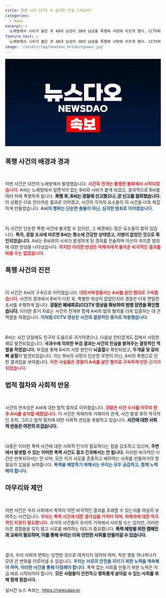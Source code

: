 ```yaml
---
title: 폭행 사건 CCTV 속 숨겨진 진실 드러났다!
categories:
  - News
excerpt: >
  노래방에서 시비가 붙은 후 40대 남성이 30대 남성을 폭행해 사망에 이르게 했다. CCTV와 부검 결과로 밝혀진 잔혹한 범죄의 전말이 드러났다. 경찰은 A씨를 구속하고 사건을 마무리 지을 예정이다. 클릭해서 자세한 내용을 확인하세요!
feature_text: >
  노래방에서 시비가 붙은 후 40대 남성이 30대 남성을 폭행해 사망에 이르게 했다. CCTV와 부검 결과로 밝혀진 잔혹한 범죄의 전말이 드러났다. 경찰은 A씨를 구속하고 사건을 마무리 지을 예정이다. 클릭해서 자세한 내용을 확인하세요!
image: '/assets/img/newsdao_breakingnews.jpg'
---
```


<p><img src="/assets/img/newsdao_breakingnews.jpg" alt="ranknews 속보" /></p>

<h2 data-ke-size="size26">폭행 사건의 배경과 경과</h2>

<p data-ke-size="size16">&nbsp;</p>  

<p>이번 사건은 대전의 노래방에서 발생했습니다. <b><span style="color: #ee2323;">사건의 전개는 불행한 불화에서 시작되었습니다.</span></b> A씨는 노래방에서 일면식이 없는 B씨와 시비가 붙게 되었고, 결과적으로 B씨를 여러 차례 폭행하게 됩니다. <b><span style="background-color: #21538527;">폭행 후, B씨는 경찰에 신고했으나, 곧 신고를 철회했습니다.</span></b> 이 상황은 더욱 안타까운 결과로 이어졌고, 사건의 각각의 요소들이 이 사건을 더욱 복잡하게 만들었습니다. <b><span style="color: #1a5490;">A씨의 행위는 단순한 충돌이 아닌, 심각한 범죄로 이어졌습니다.</span></b></p>

<p data-ke-size="size16">&nbsp;</p>  

<p>이 사건은 단순한 폭행 사건에 불과할 수 있지만, 그 배경에는 많은 요소들이 얽혀 있습니다. <b>특히, 경찰 조사에 따르면 B씨는 평소에 건강한 상태였고, 지병이 없었던 것으로 확인되었습니다.</b> A씨는 B씨와의 시비가 발생하게 된 경위를 진술하며 자신이 저지른 범죄에 대한 반성을 나타냈습니다. <b><span style="color: #ee2323;">하지만 이러한 반성은 피해자에게 돌아온 비극적인 결과를 바꿀 수는 없었습니다.</span></b> </p>

<h2 data-ke-size="size26">폭행 사건의 진전</h2>

<p data-ke-size="size16">&nbsp;</p>  

<p>이 사건은 A씨의 구속으로 이어졌습니다. <b><span style="color: #ee2323;">대전서부경찰서는 A씨를 살인 혐의로 구속했습니다.</span></b> 사건의 경과에서 B씨가 다친 후, 특별한 외상이 없었던지라 경찰은 더욱 면밀한 조사를 수행하게 됩니다. <b><span style="background-color: #21538527;">경찰은 폐쇄회로(CC)TV 영상을 확보하여 범행 장면을 확인했습니다.</span></b> 이러한 증거 자료는 사건의 전개와 함께 A씨의 범죄 혐의를 더욱 입증하는 데 큰 역할을 하였습니다. <b><span style="color: #1a5490;">이처럼 CCTV 영상은 사건의 결정적인 증거로 작용했습니다.</span></b></p>

<p data-ke-size="size16">&nbsp;</p>  

<p>B씨는 사건 당일에도 친구의 도움으로 귀가하였으나, 다음날 안타깝게도 집에서 사망한 채로 발견되었습니다. <b>국과수에 의뢰한 부검 결과는 사건의 진실을 밝혀주는 결정적인 역할을 하였습니다.</b> 부검을 통해 B씨의 사망 원인이 <b>뇌출혈</b>로 확인되었고, <b>두개골 및 갈비뼈 골절</b>이 발견되었습니다. 이는 B씨의 사망이 단순한 우연이 아닌, A씨의 폭행으로 인한 결과임을 보여줍니다. <b><span style="color: #ee2323;">이런 사실들은 경찰이 A씨를 살인 혐의로 구속하게 만든 근거가 되었습니다.</span></b></p>

<h2 data-ke-size="size26">법적 절차와 사회적 반응</h2>

<p data-ke-size="size16">&nbsp;</p>  

<p>사건의 연속성은 A씨에 대한 법적 절차로 이어졌습니다. <b><span style="color: #ee2323;">경찰은 사건 수사를 마무리 한 후 A씨를 송치할 예정입니다.</span></b> 이 사건은 피해자와 가해자의 관계, 사건 발생 후의 적극적인 조치, 그리고 법적 절차에 대한 사회적 관심을 촉발하고 있습니다. <b><span style="background-color: #21538527;">사건에 대한 사회적 반응은 여전히 뜨겁습니다.</span></b> </p>

<p data-ke-size="size16">&nbsp;</p>  

<p>대중은 이러한 폭력 사건에 대한 사회적 인식이 필요하다는 점을 강조하고 있으며, <b>주변에서 발생할 수 있는 어떠한 폭력 사건도 결코 간과해서는 안 됩니다.</b> 이러한 비극적인 사건은 반복되어서는 안 되며, 모든 이가 서로를 존중하고 배려하는 사회를 만들어가야 할 필요가 있음을 보여줍니다. <b><span style="color: #1a5490;">폭력을 예방하기 위해서는 우리는 모두 공감하고, 함께 노력해야 합니다.</span></b></p>

<h2 data-ke-size="size26">마무리와 제언</h2>

<p data-ke-size="size16">&nbsp;</p>  

<p>이번 사건은 우리 사회에서 폭력이 어떤 비극적인 결과를 초래할 수 있는지를 여실히 보여주는 사건입니다. <b><span style="color: #ee2323;">우리는 폭력 사건에 대한 경각심을 가져야 하며, 피해자에 대한 적극적인 지원이 필요합니다.</span></b> 과거의 사건들이 우리의 기억에서 사라질 수는 있지만, 이러한 아픈 경험들을 잊지 말고 서로를 배려하는 태도가 중요합니다. <b><span style="background-color: #21538527;">폭력 예방을 위한 캠페인과 교육이 필요하며, 이를 통해 우리는 더욱 안전한 사회를 만들어갈 수 있습니다.</span></b></p>

<p data-ke-size="size16">&nbsp;</p>  

<p>결국, 우리 사회의 변화는 당연한 것으로 여겨지지 않아야 하며, 작은 행동 하나하나가 모여 큰 변화를 이루어낼 수 있습니다. <b><span style="color: #1a5490;">우리는 서로의 안전을 지키기 위한 노력을 계속해야 하며, 이러한 사건을 통해 다짐해야 합니다.</span></b> 폭력 없는 사회를 만들기 위한 노력은 지금 바로 시작되어야 합니다. <b>모든 사람들이 안전하고 평화롭게 살아갈 수 있는 사회를 위해 함께 힘씁시다.</b></p>
실시간 뉴스 속보는, <a href="https://newsdao.kr" rel="dofollow">https://newsdao.kr</a>


